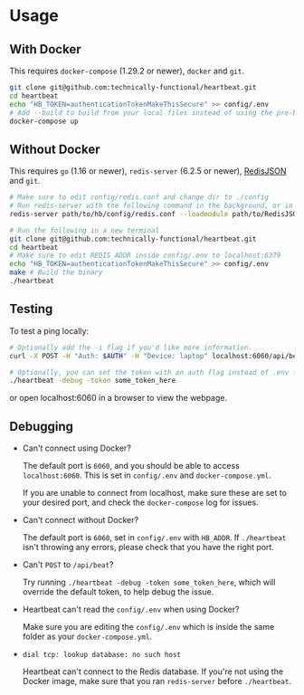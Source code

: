 # Usage

## With Docker

This requires `docker-compose` (1.29.2 or newer), `docker` and `git`.

```bash
git clone git@github.com:technically-functional/heartbeat.git
cd heartbeat
echo "HB_TOKEN=authenticationTokenMakeThisSecure" >> config/.env
# Add --build to build from your local files instead of using the pre-built image 
docker-compose up
```

## Without Docker

This requires `go` (1.16 or newer), `redis-server` (6.2.5 or newer), [RedisJSON](https://github.com/RedisJSON/RedisJSON) and `git`.

```bash
# Make sure to edit config/redis.conf and change dir to ./config
# Run redis-server with the following command in the background, or in another window
redis-server path/to/hb/config/redis.conf --loadmodule path/to/RedisJSON/target/release/librejson.so

# Run the following in a new terminal
git clone git@github.com:technically-functional/heartbeat.git
cd heartbeat
# Make sure to edit REDIS_ADDR inside config/.env to localhost:6379
echo "HB_TOKEN=authenticationTokenMakeThisSecure" >> config/.env
make # Build the binary
./heartbeat
```

## Testing

To test a ping locally:

```bash
# Optionally add the -i flag if you'd like more information.
curl -X POST -H "Auth: $AUTH" -H "Device: laptop" localhost:6060/api/beat

# Optionally, you can set the token with an auth flag instead of .env for debugging
./heartbeat -debug -token some_token_here
```

or open localhost:6060 in a browser to view the webpage.

## Debugging

- Can't connect using Docker?

    The default port is `6060`, and you should be able to access `localhost:6060`. This is set in `config/.env` and `docker-compose.yml`.

    If you are unable to connect from localhost, make sure these are set to your desired port, and check the `docker-compose` log for issues.

- Can't connect without Docker?

    The default port is `6060`, set in `config/.env` with `HB_ADDR`. If `./heartbeat` isn't throwing any errors, please check that you have the right port.

- Can't `POST` to `/api/beat`?

    Try running `./heartbeat -debug -token some_token_here`, which will override the default token, to help debug the issue.

- Heartbeat can't read the `config/.env` when using Docker?

    Make sure you are editing the `config/.env` which is inside the same folder as your `docker-compose.yml`.

- `dial tcp: lookup database: no such host`

    Heartbeat can't connect to the Redis database. If you're not using the Docker image, make sure that you ran `redis-server` before `./heartbeat`.
